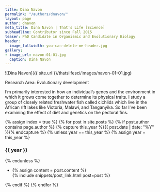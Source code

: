 ```yaml
---
title: Dina Navon
permalink: "/authors/dnavon/"
layout: page
author: dnavon
meta_title: Dina Navon | That's Life [Science]
subheadline: Contributor since Fall 2015
teaser: PhD Candidate in Organismic and Evolutionary Biology
header:
  image_fullwidth: you-can-delete-me-header.jpg
gallery:
- image_url: navon-01-01.jpg
  caption: Dina Navon
---
```


![Dina Navon]({{ site.url }}/thatslifesci/images/navon-01-01.jpg)

Research Area: Evolutionary development

I’m primarily interested in how an individual’s genes and the environment in which it grows come together to determine its physical traits. I study a group of closely related freshwater fish called cichlids which live in the African rift lakes like Victoria, Malawi, and Tanganyika.  So far I've been examining the effect of diet and genetics on the pectoral fins.

{% assign index = true %}
{% for post in site.posts %}
{% if post.author contains page.author %}
{% capture this_year %}{{ post.date | date: "%Y" }}{% endcapture %}
{% unless year == this_year %}
{% assign year = this_year %}
<h3>{{ year }}</h3>
{% endunless %}
<ul style="list-style-type:disc">
 <li> 
 {% assign content = post.content %} 
 <article>
 {% include snippets/post_link.html post=post %}
 </article>
 </li>
</ul>
{% endif %}
{% endfor %}
